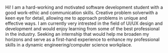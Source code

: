 Hi! I am a hard-working and motivated software development student with a good work-ethic and communication skills. Creative problem solverwith a keen eye for detail, allowing me to approach problems in unique and effective ways. I am currently very intrested in the field of UI/UX design and development and would enjoy learning from some of the best professional in the industry. Seeking an internship that would help me broaden my horizons and serve as a first-hand experience to enhance my professional skills in a dynamic engineering/computer science workplace.
